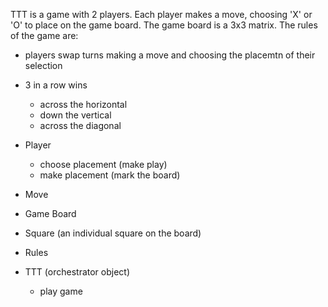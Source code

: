 TTT is a game with 2 players.
Each player makes a move, choosing 'X' or 'O' to place on the game board.
The game board is a 3x3 matrix.
The rules of the game are:
  - players swap turns making a move and choosing the placemtn of their selection
  - 3 in a row wins
    - across the horizontal
    - down the vertical
    - across the diagonal


- Player
  - choose placement (make play)
  - make placement (mark the board)

- Move

- Game Board

- Square (an individual square on the board)

- Rules

- TTT (orchestrator object)
  - play game